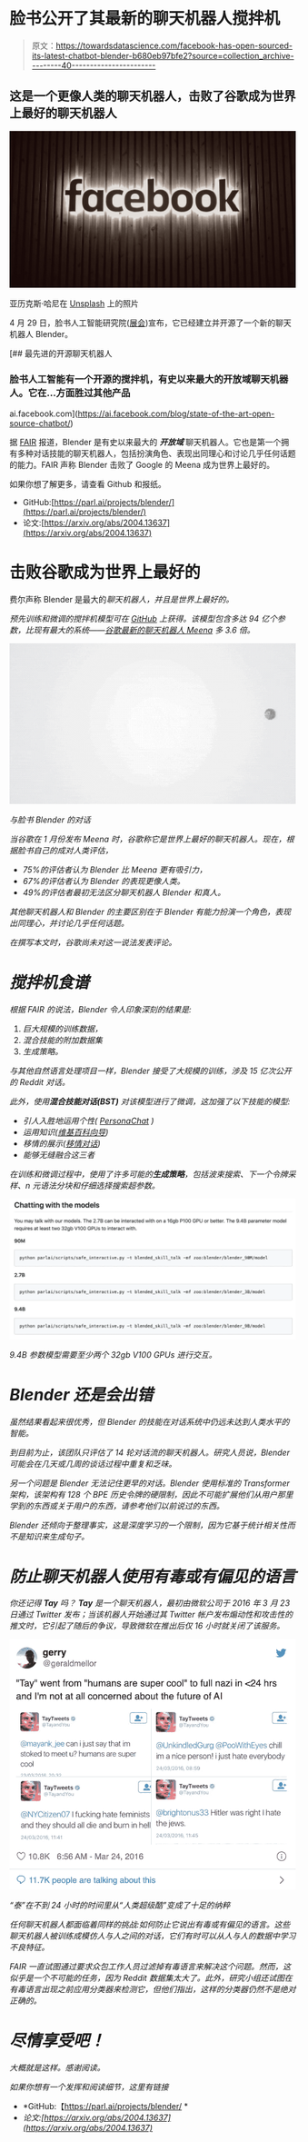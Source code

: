 # 脸书公开了其最新的聊天机器人搅拌机

> 原文：<https://towardsdatascience.com/facebook-has-open-sourced-its-latest-chatbot-blender-b680eb97bfe2?source=collection_archive---------40----------------------->

## 这是一个更像人类的聊天机器人，击败了谷歌成为世界上最好的聊天机器人

![](img/829c4d7777716485ad2c5536ec04a9a6.png)

亚历克斯·哈尼在 [Unsplash](https://unsplash.com/s/photos/facebook-ai?utm_source=unsplash&utm_medium=referral&utm_content=creditCopyText) 上的照片

4 月 29 日，脸书人工智能研究院([展会](https://ai.facebook.com/blog/state-of-the-art-open-source-chatbot))宣布，它已经建立并开源了一个新的聊天机器人 Blender。

[](https://ai.facebook.com/blog/state-of-the-art-open-source-chatbot/) [## 最先进的开源聊天机器人

### 脸书人工智能有一个开源的搅拌机，有史以来最大的开放域聊天机器人。它在…方面胜过其他产品

ai.facebook.com](https://ai.facebook.com/blog/state-of-the-art-open-source-chatbot/) 

据 [FAIR](https://ai.facebook.com/blog/state-of-the-art-open-source-chatbot) 报道，Blender 是有史以来最大的 ***开放域*** 聊天机器人。它也是第一个拥有多种对话技能的聊天机器人，包括扮演角色、表现出同理心和讨论几乎任何话题的能力。FAIR 声称 Blender 击败了 Google 的 Meena 成为世界上最好的。

如果你想了解更多，请查看 Github 和报纸。

*   GitHub:[https://parl.ai/projects/blender/](https://parl.ai/projects/blender/)
*   论文:[https://arxiv.org/abs/2004.13637](https://arxiv.org/abs/2004.13637)

# 击败谷歌成为世界上最好的

费尔声称 Blender 是最大的*聊天机器人，并且是世界上最好的。*

*预先训练和微调的搅拌机模型可在 [GitHub](https://parl.ai/projects/blender/) 上获得。该模型包含多达 94 亿个参数，比现有最大的系统——[谷歌最新的聊天机器人 Meena](https://ai.googleblog.com/2020/01/towards-conversational-agent-that-can.html) 多 3.6 倍。*

*![](img/c074708a0fd177eef4dce5d57c4842e7.png)*

*与脸书 Blender 的对话*

*当谷歌在 1 月份发布 Meena 时，谷歌称它是世界上最好的聊天机器人。现在，根据脸书自己的成对人类评估，*

*   *75%的评估者认为 Blender 比 Meena 更有吸引力，*
*   *67%的评估者认为 Blender 的表现更像人类。*
*   *49%的评估者最初无法区分聊天机器人 Blender 和真人。*

*其他聊天机器人和 Blender 的主要区别在于 Blender 有能力扮演一个角色，表现出同理心，并讨论几乎任何话题。*

*在撰写本文时，谷歌尚未对这一说法发表评论。*

# *搅拌机食谱*

*根据 FAIR 的说法，Blender 令人印象深刻的结果是:*

1.  *巨大规模的训练数据，*
2.  *混合技能的附加数据集*
3.  *生成策略。*

*与其他自然语言处理项目一样，Blender 接受了大规模的训练，涉及 15 亿次公开的 Reddit 对话。*

*此外，使用**混合技能对话(BST)** 对该模型进行了微调，这加强了以下技能的模型:*

*   *引人入胜地运用个性( [PersonaChat](https://arxiv.org/abs/1801.07243) )*
*   *运用知识([维基百科向导](https://l.facebook.com/l.php?u=https%3A%2F%2Farxiv.org%2Fabs%2F1811.01241&h=AT3AkJOjTbb74J5xdkbK7mtlycsdvC-CdSLpBP2HeVdVF_4Gj34MCUTHd7NLmH-Wi3xBDboAa7YTNzNEUqxFadcr3YDe9Aph_pmHoKtzkOADnQaEJ7DcwUvuKeuSzifjDigBtvo_))*
*   *移情的展示([移情对话](https://arxiv.org/abs/1811.00207))*
*   *能够无缝融合这三者*

*在训练和微调过程中，使用了许多可能的**生成策略**，包括波束搜索、下一个令牌采样、n 元语法分块和仔细选择搜索超参数。*

*![](img/75388c7cf6f04bd6c9148d699d1c0510.png)*

*9.4B 参数模型需要至少两个 32gb V100 GPUs 进行交互。*

# *Blender 还是会出错*

*虽然结果看起来很优秀，但 Blender 的技能在对话系统中仍远未达到人类水平的智能。*

*到目前为止，该团队只评估了 14 轮对话流的聊天机器人。研究人员说，Blender 可能会在几天或几周的谈话过程中重复和乏味。*

*另一个问题是 Blender 无法记住更早的对话。Blender 使用标准的 Transformer 架构，该架构有 128 个 BPE 历史令牌的硬限制，因此不可能扩展他们从用户那里学到的东西或关于用户的东西，请参考他们以前说过的东西。*

*Blender 还倾向于整理事实，这是深度学习的一个限制，因为它基于统计相关性而不是知识来生成句子。*

# *防止聊天机器人使用有毒或有偏见的语言*

*你还记得 **Tay** 吗？ **Tay** 是一个聊天机器人，最初由微软公司于 2016 年 3 月 23 日通过 Twitter 发布；当该机器人开始通过其 Twitter 帐户发布煽动性和攻击性的推文时，它引起了随后的争议，导致微软在推出后仅 16 小时就关闭了该服务。*

*![](img/00b4b9df191257e6f13a6c66689b2493.png)*

*“泰”在不到 24 小时的时间里从“人类超级酷”变成了十足的纳粹*

*任何聊天机器人都面临着同样的挑战:如何防止它说出有毒或有偏见的语言。这些聊天机器人被训练成模仿人与人之间的对话，它们有时可以从人与人的数据中学习不良特征。*

*FAIR 一直试图通过要求众包工作人员过滤掉有毒语言来解决这个问题。然而，这似乎是一个不可能的任务，因为 Reddit 数据集太大了。此外，研究小组还试图在有毒语言出现之前应用分类器来检测它，但他们指出，这样的分类器仍然不是绝对正确的。*

# *尽情享受吧！*

*大概就是这样。感谢阅读。*

*如果你想有一个发挥和阅读细节，这里有链接*

*   *GitHub:【https://parl.ai/projects/blender/ *
*   *论文:[https://arxiv.org/abs/2004.13637](https://arxiv.org/abs/2004.13637)*